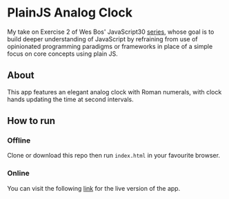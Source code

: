 # PlainJS Analog Clock
My take on Exercise 2 of Wes Bos' JavaScript30 [series](https://javascript30.com/), whose goal is to build deeper understanding of JavaScript by refraining from use of opinionated programming paradigms or frameworks in place of a simple focus on core concepts using plain JS.

## About
This app features an elegant analog clock with Roman numerals, with clock hands updating the time at second intervals.

## How to run
### Offline
Clone or download this repo then run `index.html` in your favourite browser.
### Online
You can visit the following [link](https://evblance-pjs-clock.netlify.com) for the live version of the app.
